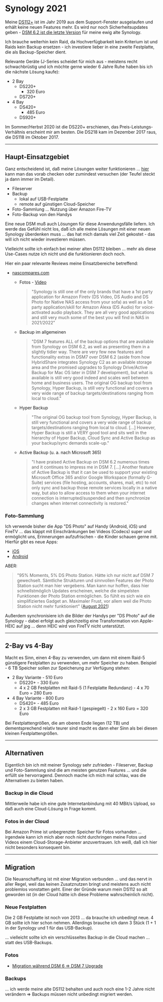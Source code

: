 # Synology 2021

Meine [DS112+](synology-ds112.md) ist im Jahr 2019 aus dem Support-Fenster ausgelaufen und erhält keine neuen Features mehr. Es wird nur noch Sicherheitsupdates geben - [DSM 6.2 ist die letzte Version](https://www.ifun.de/synology-dsm-6-2-1-die-letzten-updates-fuer-zahlreiche-alt-modelle-126579/) für meine ewig alte Synology.

Ich brauche weiterhin kein Raid, da Hochverfügbarkeit kein Kriterium ist und Raids kein Backup ersetzen - ich investiere lieber in eine zweite Festplatte, die als Backup-Speicher dient.

Relevante Geräte (J-Series scheidet für mich aus - meistens recht schwachbrüstig und ich möchte gerne wieder 6 Jahre Ruhe haben bis ich die nächste Lösung kaufe):

* 2 Bay
  * DS220+
    * 320 Euro
  * DS720+
* 4 Bay
  * DS420+
    * 485 Euro
  * DS920+

Im Sommer/Herbst 2020 ist die DS220+ erschienen, das Preis-Leistungs-Verhältnis erscheint mir am besten. Die DS218 kam im Dezember 2017 raus, die DS118 im Oktober 2017.

---

## Haupt-Einsatzgebiet

Ganz entscheidend ist, daß meine Lösungen weiter funktionieren ... [hier](https://stadt-bremerhaven.de/synology-photos-apps-fuer-android-und-ios/) kann man das vorab checken oder zumindest versuchen (der Teufel steckt ja dann immer im Detail).

* Fileserver
* Backup
  * lokal auf USB-Festplatte
  * remote auf günstigen Cloud-Speicher
* Foto-Sammlung ... Nutzung über Amazon Fire-TV
* Foto-Backup von den Handys

Eine neue DSM muß auch Lösungen für diese Anwendungsfälle liefern. Ich werde das Gefühl nicht los, daß ich alle meine Lösungen mit einer neuen Synology überdenken muss ... das hat mich damals viel Zeit gekostet - das will ich nicht wieder investieren müssen.

Vielleicht sollte ich einfach bei meiner alten DS112 bleiben ... mehr als diese Use-Cases nutze ich nicht und die funktionieren doch noch.

Hier ein paar relevante Reviews meine Einsatzbereiche betreffend:

* [nascompares.com](https://nascompares.com/synology-dsm-7-review-part-2-multimedia-backup-management/)
  * Fotos - [Video](https://www.youtube.com/watch?time_continue=930&v=KhFY5yMlujU&feature=emb_logo)

    > "Synology is still one of the only brands that have a 1st party application for Amazon Firetv (DS Video, DS Audio and DS Photo for Native NAS access from your sofa) as well as a 1st party application/skill for Amazon Alexa (DS Audio) for voice-activated audio playback.  They are all very good applications and still very much some of the best you will find in NAS in 2021/2022"

  * Backup im allgemeinen

    > "DSM 7 features ALL of the backup options that are available from Synology on DSM 6.2, as well as presenting them in a slightly tidier way. There are very few new features and functionality extras in DSM7 over DSM 6.2 (aside from how HybridShare integrates Synology C2 as an available storage area and the promised upgrades to Synology Drive/Active Backup for Mac OS later in DSM 7 development), but what is available is still very good indeed and scales well between home and business users. The original OG backup tool from Synology, Hyper Backup, is still very functional and covers a very wide range of backup targets/destinations ranging from local to cloud."

  * Hyper Backup

    > "The original OG backup tool from Synology, Hyper Backup, is still very functional and covers a very wide range of backup targets/destinations ranging from local to cloud. [...] However, Hyper Backup is still a VERY good tool and sits well in the hierarchy of Hyper Backup, Cloud Sync and Active Backup as your backup/sync demands scale-up."

  * Active Backup (u. a. nach Microsoft 365)

    > "I have praised Active Backup on DSM 6.2 numerous times and it continues to impress me in DSM 7. [...] Another feature of Active Backup is that it can be used to support your existing Microsoft Office 365 and/or Google Workspace (formally G-Suite) services (file hosting, accounts, shares, mail, etc) to not only sync and backup those remote services locally in a native way, but also to allow access to them when your internet connection is interrupted/suspended and then synchronize changes when internet connectivity is restored."

### Foto-Sammlung

Ich verwende bisher die App "DS Photo" auf Handy (Android, iOS) und FireTV ... das klappt mit Einschränkungen bei Videos (Codecs) super und ermöglicht uns, Erinnerungen aufzufrischen - die Kinder schauen gerne mit. Hierfür gibt es neue Apps:

* [iOS](https://apps.apple.com/app/id1484764501)
* [Android](https://play.google.com/store/apps/details?id=com.synology.projectkailash)

ABER:

> "95% Moments, 5% DS Photo Station. Hätte ich nur nicht auf DSM 7 gewechselt. Sämtliche Strukturen und sinnvollen Features der Photo Station sucht man hier vergebens. Man kann nur hoffen, dass hier schnellstmöglich Updates erscheinen, welche die simpelsten Funktionen der Photo Station ermöglichen. So fühlt es sich wie ein simplifiziertes Gadget an. Maximaler Frust, vor allem weil die Photo Station nicht mehr funktioniert" ([August 2021](https://play.google.com/store/apps/details?id=com.synology.projectkailash&showAllReviews=true))

Außerdem synchronisiere ich die Bilder der Handys per "DS Photo" auf die Synology - dabei erfolgt auch gleichzeitig eine Transformation von Apple-HEIC auf jpg ... denn HEIC wird von FireTV nicht unterstützt.

---

## 2-Bay vs 4-Bay

Macht es Sinn, einen 4-Bay zu verwenden, um dann mit einem Raid-5 günstigere Festplatten zu verwenden, um mehr Speicher zu haben. Beispiel - 6 TB Speicher sollen zur Speicherung zur Verfügung stehen:

* 2 Bay Variante - 510 Euro
  * DS220+ - 330 Euro
  * 4 x 2 GB Festplatten mit Raid-5 (1 Festplatte Redundanz) - 4 x 70 Euro = 280 Euro
* 4 Bay Variante - 800 Euro
  * DS420+ - 485 Euro
  * 2 x 3 GB Festplatten mit Raid-1 (gespiegelt) - 2 x 160 Euro = 320 Euro

Bei Festplattengrößen, die am oberen Ende liegen (12 TB) und dementsprechend relativ teurer sind macht es dann eher Sinn als bei diesen kleinen Festplattengrößen.

---

## Alternativen

Eigentlich bin ich mit meiner Synology sehr zufrieden - Fileserver, Backup und Foto-Sammlung sind die am meisten genutzen Features ... und die erfüllt sie hervorragend. Dennoch mache ich mich mal schlau, was die Alternativen zu bieten haben.

### Backup in die Cloud

Mittlerweile habe ich eine gute Internetanbindung mit 40 MBit/s Upload, so daß auch eine Cloud-Lösung in Frage kommt.

### Fotos in der Cloud

Bei Amazon Prime ist unbegrenzter Speicher für Fotos vorhanden ... irgendwie kann ich mich aber noch nicht durchringen meine Fotos und Videos einem Cloud-Storage-Anbieter anzuvertrauen. Ich weiß, daß ich hier nicht besonders konsequent bin.

---

## Migration

Die Neuanschaffung ist mit einer Migration verbunden ... und das nervt in aller Regel, weil das keinen Zusatznutzen bringt und meistens auch nicht problemlos vonstatten geht. Einer der Gründe warum mein DS112 so alt geworden ist (in der Cloud hätte ich diese Probleme wahrscheinlich nicht).

### Neue Festplatten

Die 2 GB Festplatte ist noch von 2013 ... da brauche ich unbedingt neue. 4 GB sollte ich hier schon nehmen. Allerdings brauche ich dann 3 Stück (1 + 1 in der Synology und 1 für das USB-Backup).

... vielleicht sollte ich ein verschlüsseltes Backup in die Cloud machen ... statt des USB-Backups.

### Fotos

* [Migration während DSM 6 => DSM 7 Upgrade](https://www.youtube.com/watch?v=L3L0rhqZCQY)

### Backups

... ich werde meine alte DS112 behalten und auch noch eine 1-2 Jahre nicht verändern => Backups müssen nicht unbedingt migriert werden.
